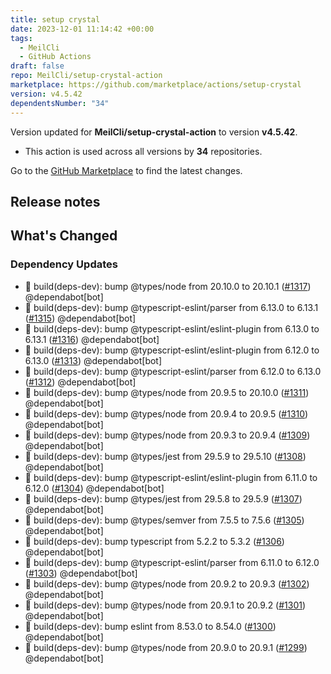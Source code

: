 ```yaml
---
title: setup crystal
date: 2023-12-01 11:14:42 +00:00
tags:
  - MeilCli
  - GitHub Actions
draft: false
repo: MeilCli/setup-crystal-action
marketplace: https://github.com/marketplace/actions/setup-crystal
version: v4.5.42
dependentsNumber: "34"
---
```



Version updated for **MeilCli/setup-crystal-action** to version **v4.5.42**.
- This action is used across all versions by **34** repositories.

Go to the [GitHub Marketplace](https://github.com/marketplace/actions/setup-crystal) to find the latest changes.

## Release notes

## What's Changed
### Dependency Updates
- :green_book: build(deps-dev): bump @types/node from 20.10.0 to 20.10.1 ([#1317](https://github.com/MeilCli/setup-crystal-action/pull/1317)) @dependabot[bot]
- :green_book: build(deps-dev): bump @typescript-eslint/parser from 6.13.0 to 6.13.1 ([#1315](https://github.com/MeilCli/setup-crystal-action/pull/1315)) @dependabot[bot]
- :green_book: build(deps-dev): bump @typescript-eslint/eslint-plugin from 6.13.0 to 6.13.1 ([#1316](https://github.com/MeilCli/setup-crystal-action/pull/1316)) @dependabot[bot]
- :green_book: build(deps-dev): bump @typescript-eslint/eslint-plugin from 6.12.0 to 6.13.0 ([#1313](https://github.com/MeilCli/setup-crystal-action/pull/1313)) @dependabot[bot]
- :green_book: build(deps-dev): bump @typescript-eslint/parser from 6.12.0 to 6.13.0 ([#1312](https://github.com/MeilCli/setup-crystal-action/pull/1312)) @dependabot[bot]
- :green_book: build(deps-dev): bump @types/node from 20.9.5 to 20.10.0 ([#1311](https://github.com/MeilCli/setup-crystal-action/pull/1311)) @dependabot[bot]
- :green_book: build(deps-dev): bump @types/node from 20.9.4 to 20.9.5 ([#1310](https://github.com/MeilCli/setup-crystal-action/pull/1310)) @dependabot[bot]
- :green_book: build(deps-dev): bump @types/node from 20.9.3 to 20.9.4 ([#1309](https://github.com/MeilCli/setup-crystal-action/pull/1309)) @dependabot[bot]
- :green_book: build(deps-dev): bump @types/jest from 29.5.9 to 29.5.10 ([#1308](https://github.com/MeilCli/setup-crystal-action/pull/1308)) @dependabot[bot]
- :green_book: build(deps-dev): bump @typescript-eslint/eslint-plugin from 6.11.0 to 6.12.0 ([#1304](https://github.com/MeilCli/setup-crystal-action/pull/1304)) @dependabot[bot]
- :green_book: build(deps-dev): bump @types/jest from 29.5.8 to 29.5.9 ([#1307](https://github.com/MeilCli/setup-crystal-action/pull/1307)) @dependabot[bot]
- :green_book: build(deps-dev): bump @types/semver from 7.5.5 to 7.5.6 ([#1305](https://github.com/MeilCli/setup-crystal-action/pull/1305)) @dependabot[bot]
- :green_book: build(deps-dev): bump typescript from 5.2.2 to 5.3.2 ([#1306](https://github.com/MeilCli/setup-crystal-action/pull/1306)) @dependabot[bot]
- :green_book: build(deps-dev): bump @typescript-eslint/parser from 6.11.0 to 6.12.0 ([#1303](https://github.com/MeilCli/setup-crystal-action/pull/1303)) @dependabot[bot]
- :green_book: build(deps-dev): bump @types/node from 20.9.2 to 20.9.3 ([#1302](https://github.com/MeilCli/setup-crystal-action/pull/1302)) @dependabot[bot]
- :green_book: build(deps-dev): bump @types/node from 20.9.1 to 20.9.2 ([#1301](https://github.com/MeilCli/setup-crystal-action/pull/1301)) @dependabot[bot]
- :green_book: build(deps-dev): bump eslint from 8.53.0 to 8.54.0 ([#1300](https://github.com/MeilCli/setup-crystal-action/pull/1300)) @dependabot[bot]
- :green_book: build(deps-dev): bump @types/node from 20.9.0 to 20.9.1 ([#1299](https://github.com/MeilCli/setup-crystal-action/pull/1299)) @dependabot[bot]
